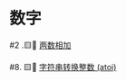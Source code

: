 # 数字<Badge text="Number"/>

#2 .🟨🤬 [两数相加](./leetcode/2.md)

#8. 🟨🤬 [字符串转换整数 (atoi)](./leetcode/8.md)
